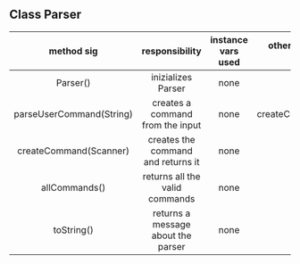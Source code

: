 ## Class Parser

| method sig | responsibility | instance vars used | other class methods called | objects used with method calls | lines of code |
|:----------:|:--------------:|:------------------:|:--------------------------:|:------------------------------:|:-------------:|
|Parser()|inizializes Parser|none|none|none|1|
|parseUserCommand(String)|creates a command from the input|none|createCommand(Scanner)|Scanner inputScanner|10|
|createCommand(Scanner)|creates the command and returns it|none|none|Scanner inputScanner, String noun|9|
|allCommands()|returns all the valid commands|none|none|Command command|12|
|toString()|returns a message about the parser|none|none|none|3|
